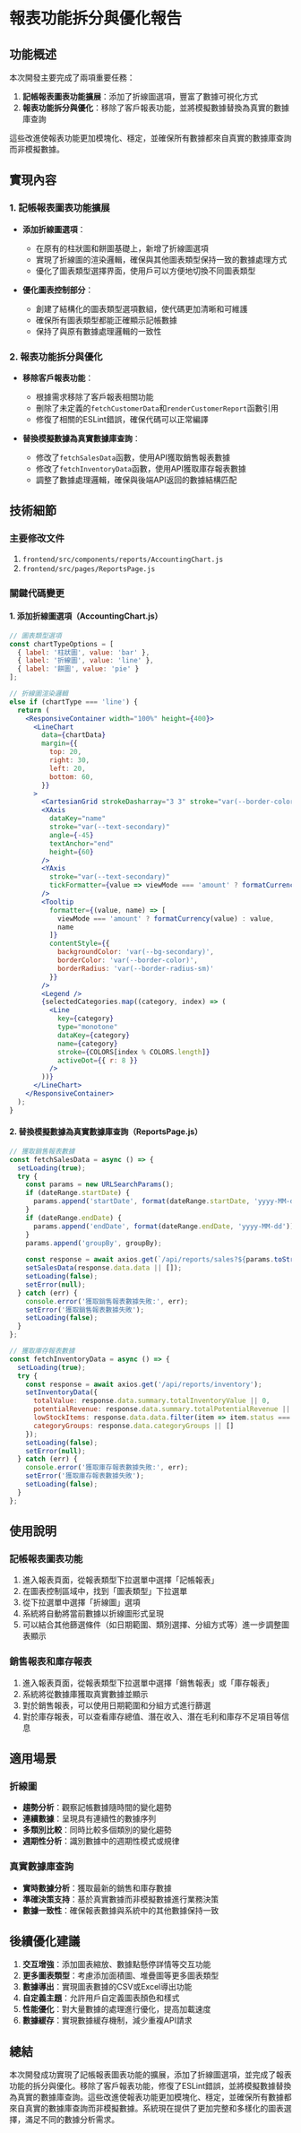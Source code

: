 # 報表功能拆分與優化報告

## 功能概述

本次開發主要完成了兩項重要任務：

1. **記帳報表圖表功能擴展**：添加了折線圖選項，豐富了數據可視化方式
2. **報表功能拆分與優化**：移除了客戶報表功能，並將模擬數據替換為真實的數據庫查詢

這些改進使報表功能更加模塊化、穩定，並確保所有數據都來自真實的數據庫查詢而非模擬數據。

## 實現內容

### 1. 記帳報表圖表功能擴展

- **添加折線圖選項**：
  - 在原有的柱狀圖和餅圖基礎上，新增了折線圖選項
  - 實現了折線圖的渲染邏輯，確保與其他圖表類型保持一致的數據處理方式
  - 優化了圖表類型選擇界面，使用戶可以方便地切換不同圖表類型

- **優化圖表控制部分**：
  - 創建了結構化的圖表類型選項數組，使代碼更加清晰和可維護
  - 確保所有圖表類型都能正確顯示記帳數據
  - 保持了與原有數據處理邏輯的一致性

### 2. 報表功能拆分與優化

- **移除客戶報表功能**：
  - 根據需求移除了客戶報表相關功能
  - 刪除了未定義的`fetchCustomerData`和`renderCustomerReport`函數引用
  - 修復了相關的ESLint錯誤，確保代碼可以正常編譯

- **替換模擬數據為真實數據庫查詢**：
  - 修改了`fetchSalesData`函數，使用API獲取銷售報表數據
  - 修改了`fetchInventoryData`函數，使用API獲取庫存報表數據
  - 調整了數據處理邏輯，確保與後端API返回的數據結構匹配

## 技術細節

### 主要修改文件

1. `frontend/src/components/reports/AccountingChart.js`
2. `frontend/src/pages/ReportsPage.js`

### 關鍵代碼變更

#### 1. 添加折線圖選項（AccountingChart.js）

```jsx
// 圖表類型選項
const chartTypeOptions = [
  { label: '柱狀圖', value: 'bar' },
  { label: '折線圖', value: 'line' },
  { label: '餅圖', value: 'pie' }
];

// 折線圖渲染邏輯
else if (chartType === 'line') {
  return (
    <ResponsiveContainer width="100%" height={400}>
      <LineChart
        data={chartData}
        margin={{
          top: 20,
          right: 30,
          left: 20,
          bottom: 60,
        }}
      >
        <CartesianGrid strokeDasharray="3 3" stroke="var(--border-color)" />
        <XAxis 
          dataKey="name" 
          stroke="var(--text-secondary)" 
          angle={-45}
          textAnchor="end"
          height={60}
        />
        <YAxis 
          stroke="var(--text-secondary)" 
          tickFormatter={value => viewMode === 'amount' ? formatCurrency(value) : value}
        />
        <Tooltip 
          formatter={(value, name) => [
            viewMode === 'amount' ? formatCurrency(value) : value, 
            name
          ]}
          contentStyle={{
            backgroundColor: 'var(--bg-secondary)',
            borderColor: 'var(--border-color)',
            borderRadius: 'var(--border-radius-sm)'
          }}
        />
        <Legend />
        {selectedCategories.map((category, index) => (
          <Line 
            key={category} 
            type="monotone"
            dataKey={category} 
            name={category} 
            stroke={COLORS[index % COLORS.length]} 
            activeDot={{ r: 8 }}
          />
        ))}
      </LineChart>
    </ResponsiveContainer>
  );
}
```

#### 2. 替換模擬數據為真實數據庫查詢（ReportsPage.js）

```jsx
// 獲取銷售報表數據
const fetchSalesData = async () => {
  setLoading(true);
  try {
    const params = new URLSearchParams();
    if (dateRange.startDate) {
      params.append('startDate', format(dateRange.startDate, 'yyyy-MM-dd'));
    }
    if (dateRange.endDate) {
      params.append('endDate', format(dateRange.endDate, 'yyyy-MM-dd'));
    }
    params.append('groupBy', groupBy);
    
    const response = await axios.get(`/api/reports/sales?${params.toString()}`);
    setSalesData(response.data.data || []);
    setLoading(false);
    setError(null);
  } catch (err) {
    console.error('獲取銷售報表數據失敗:', err);
    setError('獲取銷售報表數據失敗');
    setLoading(false);
  }
};

// 獲取庫存報表數據
const fetchInventoryData = async () => {
  setLoading(true);
  try {
    const response = await axios.get('/api/reports/inventory');
    setInventoryData({
      totalValue: response.data.summary.totalInventoryValue || 0,
      potentialRevenue: response.data.summary.totalPotentialRevenue || 0,
      lowStockItems: response.data.data.filter(item => item.status === 'low') || [],
      categoryGroups: response.data.categoryGroups || []
    });
    setLoading(false);
    setError(null);
  } catch (err) {
    console.error('獲取庫存報表數據失敗:', err);
    setError('獲取庫存報表數據失敗');
    setLoading(false);
  }
};
```

## 使用說明

### 記帳報表圖表功能

1. 進入報表頁面，從報表類型下拉選單中選擇「記帳報表」
2. 在圖表控制區域中，找到「圖表類型」下拉選單
3. 從下拉選單中選擇「折線圖」選項
4. 系統將自動將當前數據以折線圖形式呈現
5. 可以結合其他篩選條件（如日期範圍、類別選擇、分組方式等）進一步調整圖表顯示

### 銷售報表和庫存報表

1. 進入報表頁面，從報表類型下拉選單中選擇「銷售報表」或「庫存報表」
2. 系統將從數據庫獲取真實數據並顯示
3. 對於銷售報表，可以使用日期範圍和分組方式進行篩選
4. 對於庫存報表，可以查看庫存總值、潛在收入、潛在毛利和庫存不足項目等信息

## 適用場景

### 折線圖

- **趨勢分析**：觀察記帳數據隨時間的變化趨勢
- **連續數據**：呈現具有連續性的數據序列
- **多類別比較**：同時比較多個類別的變化趨勢
- **週期性分析**：識別數據中的週期性模式或規律

### 真實數據庫查詢

- **實時數據分析**：獲取最新的銷售和庫存數據
- **準確決策支持**：基於真實數據而非模擬數據進行業務決策
- **數據一致性**：確保報表數據與系統中的其他數據保持一致

## 後續優化建議

1. **交互增強**：添加圖表縮放、數據點懸停詳情等交互功能
2. **更多圖表類型**：考慮添加面積圖、堆疊圖等更多圖表類型
3. **數據導出**：實現圖表數據的CSV或Excel導出功能
4. **自定義主題**：允許用戶自定義圖表顏色和樣式
5. **性能優化**：對大量數據的處理進行優化，提高加載速度
6. **數據緩存**：實現數據緩存機制，減少重複API請求

## 總結

本次開發成功實現了記帳報表圖表功能的擴展，添加了折線圖選項，並完成了報表功能的拆分與優化。移除了客戶報表功能，修復了ESLint錯誤，並將模擬數據替換為真實的數據庫查詢。這些改進使報表功能更加模塊化、穩定，並確保所有數據都來自真實的數據庫查詢而非模擬數據。系統現在提供了更加完整和多樣化的圖表選擇，滿足不同的數據分析需求。
